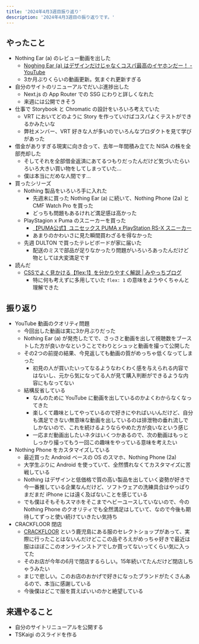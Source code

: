 ```yaml
---
title: '2024年4月3週目振り返り'
description: '2024年4月3週目の振り返りです。'
---
```


## やったこと

- Nothing Ear (a) のレビュー動画を出した
  - [Noghing Ear (a) はデザインだけじゃなくコスパ最高のイヤホンだー！ - YouTube](https://www.youtube.com/watch?v=URzXXA4m_go)
  - 3か月ぶりくらいの動画更新。気まぐれ更新すぎる
- 自分のサイトのリニューアルでだいぶ進捗出した
  - Next.js の App Router での SSG にわりと詳しくなれた
  - 来週には公開できそう
- 仕事で Storybook と Chromatic の設計をいろいろ考えていた
  - VRT においてどのように Story を作っていけばコスパよくテストができるかみたいな
  - 弊社メンバー、VRT 好きな人が多いのでいろんなプロダクトを見て学びがあった
- 借金がありすぎる現実に向き合って、去年一年間積み立てた NISA の株を全部売却した
  - そしてそれを全部借金返済にあてるつもりだったんだけど気づいたらいろいろ大きい買い物をしてしまっていた…
  - 僕は本当にだめな人間です…
- 買ったシリーズ
  - Nothing 製品をいろいろ手に入れた
    - 先週末に買った Nothing Ear (a) に続いて、Nothing Phone (2a) と CMF Watch Pro を買った
    - どっちも問題もあるけれど満足感は高かった
  - PlayStagion x Puma のスニーカーを買った
    - [【PUMA公式】ユニセックス PUMA x PlayStation RS-X スニーカー](https://jp.puma.com/jp/ja/pd/%E3%83%A6%E3%83%8B%E3%82%BB%E3%83%83%E3%82%AF%E3%82%B9-puma-x-playstation-rs-x-%E3%82%B9%E3%83%8B%E3%83%BC%E3%82%AB%E3%83%BC/396311)
    - あまりのかわいさに見た瞬間買わざるを得なかった
  - 先週 DULTON で買ったテレビボードが家に届いた
    - 配送のミスで部品が足りなかったり問題がいろいろあったんだけど物としては大変満足です
- 読んだ
  - [CSSでよく見かける【flex:1】を分かりやすく解説 | みやっちブログ](https://miyattiblog.com/explanation-of-flex-property/)
    - 特に何も考えずに多用していた `flex: 1` の意味をようやくちゃんと理解できた

## 振り返り

- YouTube 動画のクオリティ問題
  - 今回出した動画は実に3か月ぶりだった
  - Nothing Ear (a) が発売したてで、さっさと動画を出して視聴数をブーストした方が良いかなということでわりとシュッと動画を撮って公開した
  - その2つの前提の結果、今見返しても動画の質がめっちゃ低くなってしまった
    - 初見の人が買いたいってなるようなわくわく感を与えられる内容ではないし、元から気になってる人が見て購入判断ができるような内容にもなってない
  - 結構反省している
    - なんのために YouTube に動画を出しているのかよくわからなくなってきた
    - 楽しくて趣味としてやっているので好きにやればいいんだけど、自分も満足できない無意味な動画を出しているのは排泄物の垂れ流しでしかないので、これを続けるようならやめた方が良いなという感じ
    - 一応まだ動画出したいネタはいくつかあるので、次の動画はもっとしっかり撮ってもう一回この趣味をやっている意味を考えたい
- Nothing Phone をカスタマイズしている
  - 最近買った Android ベースの OS のスマホ、Nothing Phone (2a)
  - 大学生ぶりに Android を使っていて、全然慣れなくてカスタマイズに苦戦している
  - Nothing はデザインと低価格で質の高い製品を出していく姿勢が好きで今一番推している企業なんだけど、ソフトウェアの洗練具合はやっぱりまだまだ iPhone には遠く及ばないことを感じている
  - でも僕はそもそもスマホをそこまでヘビーユースしていないので、今の Nothing Phone のクオリティでも全然満足はしていて、なので今後も期待してずっと使い続けていきたい気持ち
- CRACKFLOOR 閉店
  - [CRACKFLOOR](https://shop.crackfloor.com/) という鹿児島にある服のセレクトショップがあって、実際に行ったことはないんだけどここの品ぞろえがめっちゃ好きで最近は服はほぼここのオンラインストアでしか買ってないってくらい気に入ってた
  - そのお店が今年の6月で閉店するらしい。15年続いてたんだけど閉店しちゃうみたい
  - まじで悲しい。このお店のおかげで好きになったブランドがたくさんあるので、本当に感謝している
  - 今後僕はどこで服を買えばいいのかと絶望している

## 来週やること

- 自分のサイトリニューアルを公開する
- TSKaigi のスライドを作る
